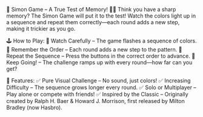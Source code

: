 🎨 Simon Game – A True Test of Memory! 🧠✨
Think you have a sharp memory? The Simon Game will put it to the test! Watch the colors light up in a sequence and repeat them correctly—each round adds a new step, making it trickier as you go.

🕹️ How to Play:
🔹 Watch Carefully – The game flashes a sequence of colors.
🔹 Remember the Order – Each round adds a new step to the pattern.
🔹 Repeat the Sequence – Press the buttons in the correct order to advance.
🔹 Keep Going! – The challenge ramps up with every round—how far can you get?

🌟 Features:
✅ Pure Visual Challenge – No sound, just colors!
✅ Increasing Difficulty – The sequence grows longer every round.
✅ Solo or Multiplayer – Play alone or compete with friends!
✅ Inspired by the Classic – Originally created by Ralph H. Baer & Howard J. Morrison, first released by Milton Bradley (now Hasbro).
